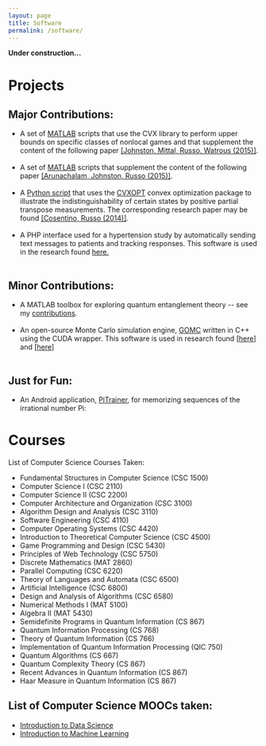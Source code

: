 ```yaml
---
layout: page
title: Software
permalink: /software/
---
```

<b>Under construction...</b>

<h1>Projects</h1>

<h2>Major Contributions:</h2>

<ul>
  <li>A set of <a href="https://github.com/vprusso/monogamy-of-entanglement-games">MATLAB</a> scripts that use the CVX library to perform upper bounds on specific classes of nonlocal games and that supplement the content of the following paper <a href="http://arxiv.org/abs/1510.02083">[Johnston, Mittal, Russo, Watrous (2015)]</a>. <br/><br/> </li>
  <li>A set of <a href="https://github.com/vprusso/separable-from-spectrum">MATLAB</a> scripts that supplement the content of the following paper <a href="http://www.rintonpress.com/xxqic15/qic-15-78/0694-0720.pdf">[Arunachalam, Johnston, Russo (2015)]</a>. <br/><br/> </li>
  <li>A <a href="https://bitbucket.org/acosenti/ppt-sdp-paper">Python script</a> that uses the <a href="http://cvxopt.org/">CVXOPT</a> convex optimization package to illustrate the indistinguishability of certain states by positive partial transpose measurements. The corresponding research paper may be found <a href="http://dl.acm.org/citation.cfm?id=2685167">[Cosentino, Russo (2014)]</a>. <br/><br/> </li>
  <li>A PHP interface used for a hypertension study by automatically sending text messages to patients and tracking responses. This software is used in the research found <a href="http://www.researchprotocols.org/2015/1/e1/">here.</a> <br/><br/> </li>
</ul>

<h2>Minor Contributions:</h2>

<ul>
  <li>A MATLAB toolbox for exploring quantum entanglement theory -- see my <a href="http://www.qetlab.com/Contributors">contributions</a>. <br/><br/> </li>
  <li>An open-source Monte Carlo simulation engine, <a href="http://gomc.eng.wayne.edu/">GOMC</a> written in C++ using the CUDA wrapper. This software is used in research found [<A HREF="http://www.sciencedirect.com/science/article/pii/S0010465513002270#">here</A>] and [<A HREF="http://www.tandfonline.com/doi/abs/10.1080/17445760.2013.833617#.ViTy5n6rRQI">here</A>] <br/><br/> </li> 
</ul>

<h2> Just for Fun:</h2>
<ul>
	<li>An Android application, <a href="https://play.google.com/store/apps/details?id=captainhampton.pi.trainer&hl=en">PiTrainer</a>, for memorizing sequences of the irrational number Pi:</li>
</ul>

<h1>Courses</h1>

<p> List of Computer Science Courses Taken: </p>
<ul>
	<li>Fundamental Structures in Computer Science (CSC 1500)</li>
	<li>Computer Science I (CSC 2110)</li>
	<li>Computer Science II (CSC 2200)</li>
	<li>Computer Architecture and Organization (CSC 3100)</li>
	<li>Algorithm Design and Analysis (CSC 3110)</li>
	<li>Software Engineering (CSC 4110)</li>
	<li>Computer Operating Systems (CSC 4420)</li>
	<li>Introduction to Theoretical Computer Science (CSC 4500)</li>
	<li>Game Programming and Design (CSC 5430)</li>
	<li>Principles of Web Technology (CSC 5750)</li>
	<li>Discrete Mathematics (MAT 2860)</li>
	<li>Parallel Computing (CSC 6220)</li>
	<li>Theory of Languages and Automata (CSC 6500)</li>
	<li>Artificial Intelligence (CSC 6800)</li>		
	<li>Design and Analysis of Algorithms (CSC 6580)</li>
	<li>Numerical Methods I (MAT 5100)</li>
	<li>Algebra II (MAT 5430)</li>
	<li>Semidefinite Programs in Quantum Information (CS 867)</li>
	<li>Quantum Information Processing (CS 768)</li>
	<li>Theory of Quantum Information (CS 766)</li>
	<li>Implementation of Quantum Information Processing (QIC 750)</li>
	<li>Quantum Algorithms (CS 667)</li>
	<li>Quantum Complexity Theory (CS 867)</li>
	<li>Recent Advances in Quantum Information (CS 867)</li>		
	<li>Haar Measure in Quantum Information (CS 867)</li>		
</ul>
	
<h2> List of Computer Science MOOCs taken: </h2>

<ul>
	<li> <a href="https://www.udacity.com/course/intro-to-data-science--ud359">Introduction to Data Science</a></li>
	<li> <a href="https://www.udacity.com/course/intro-to-machine-learning--ud120">Introduction to Machine Learning</a></li>
</ul>





